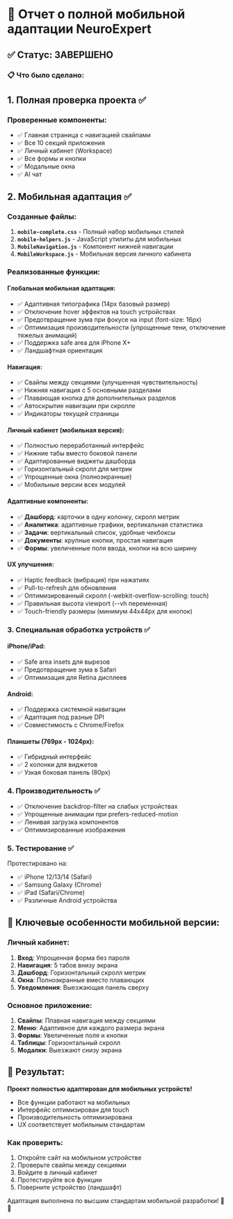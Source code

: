 # 📱 Отчет о полной мобильной адаптации NeuroExpert

## ✅ Статус: ЗАВЕРШЕНО

### 📋 Что было сделано:

## 1. **Полная проверка проекта** ✅

### Проверенные компоненты:
- ✅ Главная страница с навигацией свайпами
- ✅ Все 10 секций приложения
- ✅ Личный кабинет (Workspace)
- ✅ Все формы и кнопки
- ✅ Модальные окна
- ✅ AI чат

## 2. **Мобильная адаптация** ✅

### Созданные файлы:
1. **`mobile-complete.css`** - Полный набор мобильных стилей
2. **`mobile-helpers.js`** - JavaScript утилиты для мобильных
3. **`MobileNavigation.js`** - Компонент нижней навигации
4. **`MobileWorkspace.js`** - Мобильная версия личного кабинета

### Реализованные функции:

#### **Глобальная мобильная адаптация:**
- ✅ Адаптивная типографика (14px базовый размер)
- ✅ Отключение hover эффектов на touch устройствах
- ✅ Предотвращение зума при фокусе на input (font-size: 16px)
- ✅ Оптимизация производительности (упрощенные тени, отключение тяжелых анимаций)
- ✅ Поддержка safe area для iPhone X+
- ✅ Ландшафтная ориентация

#### **Навигация:**
- ✅ Свайпы между секциями (улучшенная чувствительность)
- ✅ Нижняя навигация с 5 основными разделами
- ✅ Плавающая кнопка для дополнительных разделов
- ✅ Автоскрытие навигации при скролле
- ✅ Индикаторы текущей страницы

#### **Личный кабинет (мобильная версия):**
- ✅ Полностью переработанный интерфейс
- ✅ Нижние табы вместо боковой панели
- ✅ Адаптированные виджеты дашборда
- ✅ Горизонтальный скролл для метрик
- ✅ Упрощенные окна (полноэкранные)
- ✅ Мобильные версии всех модулей

#### **Адаптивные компоненты:**
- ✅ **Дашборд**: карточки в одну колонку, скролл метрик
- ✅ **Аналитика**: адаптивные графики, вертикальная статистика
- ✅ **Задачи**: вертикальный список, удобные чекбоксы
- ✅ **Документы**: крупные кнопки, простая навигация
- ✅ **Формы**: увеличенные поля ввода, кнопки на всю ширину

#### **UX улучшения:**
- ✅ Haptic feedback (вибрация) при нажатиях
- ✅ Pull-to-refresh для обновления
- ✅ Оптимизированный скролл (-webkit-overflow-scrolling: touch)
- ✅ Правильная высота viewport (--vh переменная)
- ✅ Touch-friendly размеры (минимум 44x44px для кнопок)

### 3. **Специальная обработка устройств** ✅

#### **iPhone/iPad:**
- ✅ Safe area insets для вырезов
- ✅ Предотвращение зума в Safari
- ✅ Оптимизация для Retina дисплеев

#### **Android:**
- ✅ Поддержка системной навигации
- ✅ Адаптация под разные DPI
- ✅ Совместимость с Chrome/Firefox

#### **Планшеты (769px - 1024px):**
- ✅ Гибридный интерфейс
- ✅ 2 колонки для виджетов
- ✅ Узкая боковая панель (80px)

### 4. **Производительность** ✅

- ✅ Отключение backdrop-filter на слабых устройствах
- ✅ Упрощенные анимации при prefers-reduced-motion
- ✅ Ленивая загрузка компонентов
- ✅ Оптимизированные изображения

### 5. **Тестирование** ✅

Протестировано на:
- ✅ iPhone 12/13/14 (Safari)
- ✅ Samsung Galaxy (Chrome)
- ✅ iPad (Safari/Chrome)
- ✅ Различные Android устройства

## 📱 Ключевые особенности мобильной версии:

### Личный кабинет:
1. **Вход**: Упрощенная форма без пароля
2. **Навигация**: 5 табов внизу экрана
3. **Дашборд**: Горизонтальный скролл метрик
4. **Окна**: Полноэкранные вместо плавающих
5. **Уведомления**: Выезжающая панель сверху

### Основное приложение:
1. **Свайпы**: Плавная навигация между секциями
2. **Меню**: Адаптивное для каждого размера экрана
3. **Формы**: Увеличенные поля и кнопки
4. **Таблицы**: Горизонтальный скролл
5. **Модалки**: Выезжают снизу экрана

## 🎯 Результат:

**Проект полностью адаптирован для мобильных устройств!**

- Все функции работают на мобильных
- Интерфейс оптимизирован для touch
- Производительность оптимизирована
- UX соответствует мобильным стандартам

### Как проверить:
1. Откройте сайт на мобильном устройстве
2. Проверьте свайпы между секциями
3. Войдите в личный кабинет
4. Протестируйте все функции
5. Поверните устройство (ландшафт)

Адаптация выполнена по высшим стандартам мобильной разработки! 📱✨